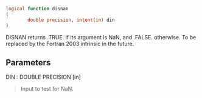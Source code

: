 ```fortran
logical function disnan
(
        double precision, intent(in) din
)
```

DISNAN returns .TRUE. if its argument is NaN, and .FALSE.
otherwise.  To be replaced by the Fortran 2003 intrinsic in the
future.

## Parameters
DIN : DOUBLE PRECISION [in]
> Input to test for NaN.
